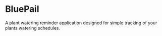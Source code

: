 # BluePail
A plant watering reminder application designed for simple tracking of your plants watering schedules.
